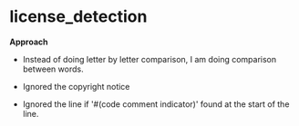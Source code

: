 # license_detection

 **Approach**
 
   * Instead of doing letter by letter comparison, I am doing comparison between words.
 
   * Ignored the copyright notice 

   * Ignored the line if '#(code comment indicator)' found at the start of the line.
